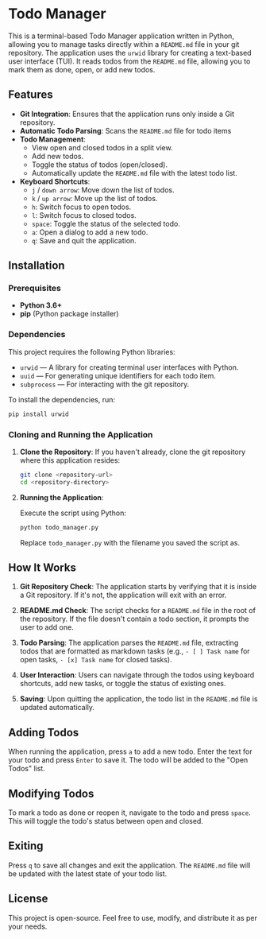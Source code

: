 # Todo Manager

This is a terminal-based Todo Manager application written in Python, allowing you to manage tasks directly within a `README.md` file in your git repository. The application uses the `urwid` library for creating a text-based user interface (TUI). It reads todos from the `README.md` file, allowing you to mark them as done, open, or add new todos.

## Features

- **Git Integration**: Ensures that the application runs only inside a Git repository.
- **Automatic Todo Parsing**: Scans the `README.md` file for todo items
- **Todo Management**: 
  - View open and closed todos in a split view.
  - Add new todos.
  - Toggle the status of todos (open/closed).
  - Automatically update the `README.md` file with the latest todo list.
- **Keyboard Shortcuts**:
  - `j` / `down arrow`: Move down the list of todos.
  - `k` / `up arrow`: Move up the list of todos.
  - `h`: Switch focus to open todos.
  - `l`: Switch focus to closed todos.
  - `space`: Toggle the status of the selected todo.
  - `a`: Open a dialog to add a new todo.
  - `q`: Save and quit the application.

## Installation

### Prerequisites

- **Python 3.6+**
- **pip** (Python package installer)

### Dependencies

This project requires the following Python libraries:

- `urwid` — A library for creating terminal user interfaces with Python.
- `uuid` — For generating unique identifiers for each todo item.
- `subprocess` — For interacting with the git repository.

To install the dependencies, run:

```bash
pip install urwid
```

### Cloning and Running the Application

1. **Clone the Repository**:
   If you haven't already, clone the git repository where this application resides:

   ```bash
   git clone <repository-url>
   cd <repository-directory>
   ```

2. **Running the Application**:

   Execute the script using Python:

   ```bash
   python todo_manager.py
   ```

   Replace `todo_manager.py` with the filename you saved the script as.

## How It Works

1. **Git Repository Check**:
   The application starts by verifying that it is inside a Git repository. If it's not, the application will exit with an error.

2. **README.md Check**:
   The script checks for a `README.md` file in the root of the repository. If the file doesn't contain a todo section, it prompts the user to add one.

3. **Todo Parsing**:
   The application parses the `README.md` file, extracting todos that are formatted as markdown tasks (e.g., `- [ ] Task name` for open tasks, `- [x] Task name` for closed tasks).

4. **User Interaction**:
   Users can navigate through the todos using keyboard shortcuts, add new tasks, or toggle the status of existing ones.

5. **Saving**:
   Upon quitting the application, the todo list in the `README.md` file is updated automatically.

## Adding Todos

When running the application, press `a` to add a new todo. Enter the text for your todo and press `Enter` to save it. The todo will be added to the "Open Todos" list.

## Modifying Todos

To mark a todo as done or reopen it, navigate to the todo and press `space`. This will toggle the todo's status between open and closed.

## Exiting

Press `q` to save all changes and exit the application. The `README.md` file will be updated with the latest state of your todo list.

## License

This project is open-source. Feel free to use, modify, and distribute it as per your needs.
